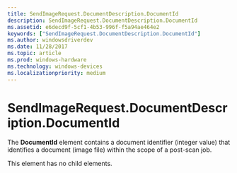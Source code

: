 ```yaml
---
title: SendImageRequest.DocumentDescription.DocumentId
description: SendImageRequest.DocumentDescription.DocumentId
ms.assetid: e6decd9f-5cf1-4b53-996f-f5a94ae464e2
keywords: ["SendImageRequest.DocumentDescription.DocumentId"]
ms.author: windowsdriverdev
ms.date: 11/28/2017
ms.topic: article
ms.prod: windows-hardware
ms.technology: windows-devices
ms.localizationpriority: medium
---
```


# SendImageRequest.DocumentDescription.DocumentId


The **DocumentId** element contains a document identifier (integer value) that identifies a document (image file) within the scope of a post-scan job.

This element has no child elements.

 

 





